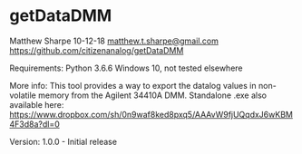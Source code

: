 # getDataDMM

Matthew Sharpe 10-12-18
matthew.t.sharpe@gmail.com
https://github.com/citizenanalog/getDataDMM

Requirements:
Python 3.6.6
Windows 10, not tested elsewhere


More info:
This tool provides a way to export the datalog values in non-volatile memory from the Agilent 34410A DMM.
Standalone .exe also available here:
https://www.dropbox.com/sh/0n9waf8ked8pxq5/AAAvW9fjUQqdxJ6wKBM4F3d8a?dl=0


Version:
1.0.0 - Initial release
